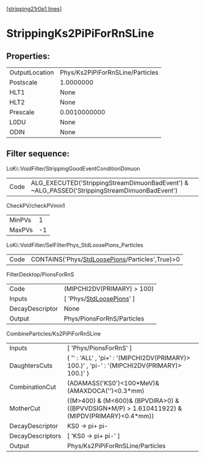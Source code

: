 [[stripping21r0p1 lines]](./stripping21r0p1-index)

# StrippingKs2PiPiForRnSLine

## Properties:

|                |                                  |
|----------------|----------------------------------|
| OutputLocation | Phys/Ks2PiPiForRnSLine/Particles |
| Postscale      | 1.0000000                        |
| HLT1           | None                             |
| HLT2           | None                             |
| Prescale       | 0.0010000000                     |
| L0DU           | None                             |
| ODIN           | None                             |

## Filter sequence:

LoKi::VoidFilter/StrippingGoodEventConditionDimuon

|      |                                                                                              |
|------|----------------------------------------------------------------------------------------------|
| Code | ALG_EXECUTED('StrippingStreamDimuonBadEvent') & ~ALG_PASSED('StrippingStreamDimuonBadEvent') |

CheckPV/checkPVmin1

|        |     |
|--------|-----|
| MinPVs | 1   |
| MaxPVs | -1  |

LoKi::VoidFilter/SelFilterPhys_StdLoosePions_Particles

|      |                                                                                                     |
|------|-----------------------------------------------------------------------------------------------------|
| Code | CONTAINS('Phys/[StdLoosePions](./stripping21r0p1-commonparticles-stdloosepions)/Particles',True)\>0 |

FilterDesktop/PionsForRnS

|                 |                                                                               |
|-----------------|-------------------------------------------------------------------------------|
| Code            | (MIPCHI2DV(PRIMARY) \> 100)                                                   |
| Inputs          | [ 'Phys/[StdLoosePions](./stripping21r0p1-commonparticles-stdloosepions)' ] |
| DecayDescriptor | None                                                                          |
| Output          | Phys/PionsForRnS/Particles                                                    |

CombineParticles/Ks2PiPiForRnSLine

|                  |                                                                                                     |
|------------------|-----------------------------------------------------------------------------------------------------|
| Inputs           | [ 'Phys/PionsForRnS' ]                                                                            |
| DaughtersCuts    | { '' : 'ALL' , 'pi+' : '(MIPCHI2DV(PRIMARY)\> 100.)' , 'pi-' : '(MIPCHI2DV(PRIMARY)\> 100.)' }      |
| CombinationCut   | (ADAMASS('KS0')\<100\*MeV)& (AMAXDOCA('')\<0.3\*mm)                                                 |
| MotherCut        | ((M\>400) & (M\<600)& (BPVDIRA\>0) & ((BPVVDSIGN\*M/P) \> 1.610411922) & (MIPDV(PRIMARY)\<0.4\*mm)) |
| DecayDescriptor  | KS0 -\> pi+ pi-                                                                                     |
| DecayDescriptors | [ 'KS0 -\> pi+ pi-' ]                                                                             |
| Output           | Phys/Ks2PiPiForRnSLine/Particles                                                                    |
